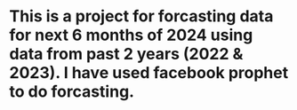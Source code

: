 # This is a project for forcasting data for next 6 months of 2024 using data from past 2 years (2022 & 2023). I have used facebook prophet to do forcasting.
